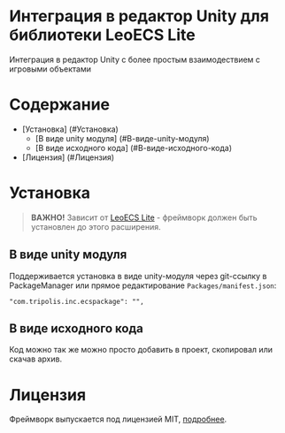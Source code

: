 # Интеграция в редактор Unity для библиотеки LeoECS Lite
Интеграция в редактор Unity с более простым взаимодествием с игровыми объектами

# Содержание
* [Установка] (#Установка)
  * [В виде unity модуля] (#В-виде-unity-модуля)
  * [В виде исходного кода] (#В-виде-исходного-кода)
* [Лицензия] (#Лицензия)

# Установка

> **ВАЖНО!** Зависит от [LeoECS Lite](https://github.com/Leopotam/ecslite) - фреймворк должен быть установлен до этого расширения.

## В виде unity модуля
Поддерживается установка в виде unity-модуля через git-ссылку в PackageManager или прямое редактирование `Packages/manifest.json`:
```
"com.tripolis.inc.ecspackage": "",
```

## В виде исходного кода
Код можно так же можно просто добавить в проект, скопировал или скачав архив.

# Лицензия
Фреймворк выпускается под лицензией MIT, [подробнее](./LICENSE.md).